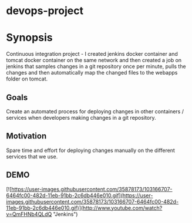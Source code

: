 # devops-project

# Synopsis

Continuous integration project - I created jenkins docker container and tomcat docker container on the same network and then created a job on jenkins that samples changes in a git repository once per minute, pulls the changes and then automatically map the changed files to the webapps folder on tomcat.

## Goals

Create an automated process for deploying changes in other containers / services when developers making changes in a git repository.

## Motivation

Spare time and effort for deploying changes manually on the different services that we use.

## DEMO

[![https://user-images.githubusercontent.com/35878173/103166707-6464fc00-482d-11eb-91bb-2c6db446e010.gif](https://user-images.githubusercontent.com/35878173/103166707-6464fc00-482d-11eb-91bb-2c6db446e010.gif)](http://www.youtube.com/watch?v=QmFHNb4QLdQ "Jenkins")


